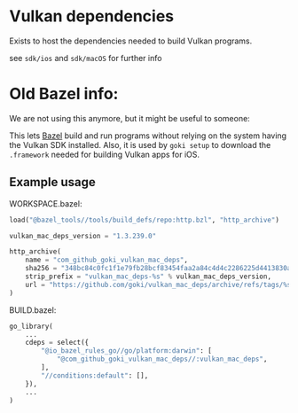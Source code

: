 # Vulkan dependencies

Exists to host the dependencies needed to build Vulkan programs.

see `sdk/ios` and `sdk/macOS` for further info

# Old Bazel info:

We are not using this anymore, but it might be useful to someone:

This lets [Bazel](https://bazel.build) build and run programs without
relying on the system having the Vulkan SDK installed. Also, it is used
by `goki setup` to download the `.framework` needed for building Vulkan
apps for iOS.

## Example usage

WORKSPACE.bazel:

```py
load("@bazel_tools//tools/build_defs/repo:http.bzl", "http_archive")

vulkan_mac_deps_version = "1.3.239.0"

http_archive(
    name = "com_github_goki_vulkan_mac_deps",
    sha256 = "348bc84c0fc1f1e79fb28bcf83454faa2a84c4d4c2286225d4413830a3c0a29c",
    strip_prefix = "vulkan_mac_deps-%s" % vulkan_mac_deps_version,
    url = "https://github.com/goki/vulkan_mac_deps/archive/refs/tags/%s.tar.gz" % vulkan_mac_deps_version,
)
```

BUILD.bazel:

```py
go_library(
    ...
    cdeps = select({
        "@io_bazel_rules_go//go/platform:darwin": [
            "@com_github_goki_vulkan_mac_deps//:vulkan_mac_deps",
        ],
        "//conditions:default": [],
    }),
    ...
)
```
